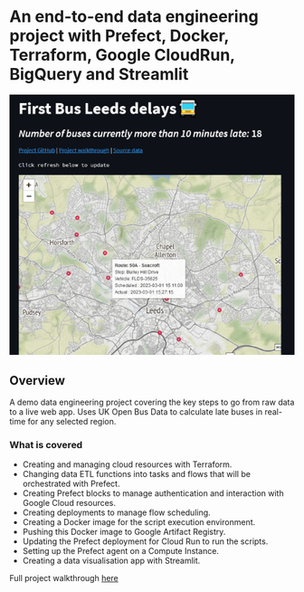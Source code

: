 # An end-to-end data engineering project with Prefect, Docker, Terraform, Google CloudRun, BigQuery and Streamlit

<p align="center"><img src="app_demo.png"></p>

## Overview
A demo data engineering project covering the key steps to go from raw data to a live web app. Uses UK Open Bus Data to calculate late buses in real-time for any selected region.

### What is covered
- Creating and managing cloud resources with Terraform.
- Changing data ETL functions into tasks and flows that will be orchestrated with Prefect.
- Creating Prefect blocks to manage authentication and interaction with Google Cloud resources.
- Creating deployments to manage flow scheduling.
- Creating a Docker image for the script execution environment.
- Pushing this Docker image to Google Artifact Registry.
- Updating the Prefect deployment for Cloud Run to run the scripts.
- Setting up the Prefect agent on a Compute Instance.
- Creating a data visualisation app with Streamlit.

Full project walkthrough [here](https://medium.com/@ryanelamb/a-data-engineering-project-with-prefect-docker-terraform-google-cloudrun-bigquery-and-ae37f7314ebb)